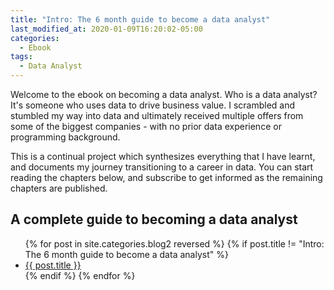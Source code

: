 ```yaml
---
title: "Intro: The 6 month guide to become a data analyst"
last_modified_at: 2020-01-09T16:20:02-05:00
categories:
  - Ebook
tags:
  - Data Analyst
---
```


Welcome to the ebook on becoming a data analyst. Who is a data analyst? It's someone who uses data to drive business value. I scrambled and stumbled my way into data and ultimately received multiple offers from some of the biggest companies - with no prior data experience or programming background. 

This is a continual project which synthesizes everything that I have learnt, and documents my journey transitioning to a career in data. You can start reading the chapters below, and subscribe to get informed as the remaining chapters are published. 



## A complete guide to becoming a data analyst

<ul>
  {% for post in site.categories.blog2 reversed %}
    {% if post.title != "Intro: The 6 month guide to become a data analyst" %}
    <li><a href="{{ post.url }}">{{ post.title }}</a></li>
    {% endif %}
  {% endfor %}
</ul>




